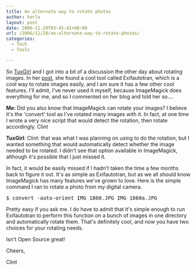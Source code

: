 ```yaml
---
title: An alternate way to rotate photos
author: herlo
layout: post
date: 2006-11-29T03:45:41+00:00
url: /2006/11/28/an-alternate-way-to-rotate-photos/
categories:
  - Tech
  - Tools

---
```

So <a target="_blank" href="http://www.tuxgirl.com">TuxGirl</a> and I got into a bit of a discussion the other day about rotating images. In her <a target="_blank" href="http://www.tuxgirl.com/archive.php?id=29">post</a>, she found a cool tool called Exifautotran, which is a cool way to rotate images easily, and I am sure it has a few other cool features. I'll admit, I've never used it myself, because ImageMagick does everything for me, and so I commented on her blog and told her so&#8230;.

<span style="font-weight: bold">Me: </span>Did you also know that ImageMagick can rotate your images? I believe it's the 'convert' tool as I've rotated many images with it. In fact, at one time I wrote a very nice script that would detect the rotation, then rotate accordingly. Clint

<span style="font-weight: bold">TuxGirl</span>: Clint: that was what I was planning on using to do the rotation, but I wanted something that would automatically detect whether the image needed to be rotated. I didn't see that option available in ImageMagick, although it's possible that I just missed it.

In fact, it would be easily missed if I hadn't taken the time a few months back to figure it out. It's as simple as Exifautotran, but as we all should know ImageMagick has many features we've grown to love. Here is the simple command I ran to rotate a photo from my digital camera.

<pre>$ convert -auto-orient IMG_1860.JPG IMG_1860a.JPG</pre>

Pretty easy if you ask me. I do have to admit that it's simple enough to run Exifautotran to perform this function on a bunch of images in one directory and automatically rotate them. That's definitely cool, and now you have two choices for your rotating needs.

Isn't Open Source great!

Cheers,

Clint